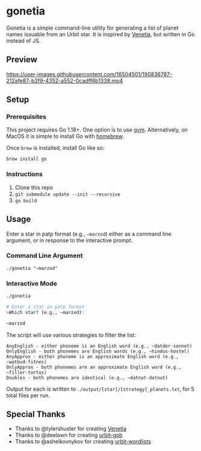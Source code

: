 # gonetia

Gonetia is a simple command-line utility for generating a list of planet names
issuable from an Urbit star. It is inspired by
[Venetia](https://github.com/tylershuster/venetia), but written in Go instead
of JS.

## Preview

https://user-images.githubusercontent.com/16504501/190836787-212afe87-b2f9-4352-a552-0cadff6b1338.mp4

## Setup

### Prerequisites

This project requires Go 1.18+. One option is to use [gvm](https://github.com/moovweb/gvm). Alternatively, on MacOS it is simple to install Go with [homebrew](https://brew.sh/).

Once `brew` is installed, install Go like so:
```
brew install go
```
### Instructions

1. Clone this repo
2. `git submodule update --init --recursive`
3. `go build`

## Usage

Enter a star in patp format (e.g., `~marzod`) either as a command line argument, or in response to the interactive prompt.

### Command Line Argument

```
./gonetia "~marzod"
```

### Interactive Mode

```sh
./gonetia

# Enter a star in patp format
>Which star? (e.g., ~marzod):

~marzod
```

The script will use various strategies to filter the list:
```
AnyEnglish - either phoneme is an English word (e.g., ~datder-sonnet)
OnlyEnglish - both phonemes are English words (e.g., ~hindus-hostel)
AnyApprox - either phoneme is an approximate English word (e.g., ~watbud-fitnes)
OnlyApprox - both phonemes are an approximate English word (e.g., ~filler-tortus)
Doubles - both phonemes are identical (e.g., ~datnut-datnut)
```

Output for each is written to `./output/[star]/[strategy]_planets.txt`, for 5 total files per run.

## Special Thanks

- Thanks to @tylershuster for creating [Venetia](https://github.com/tylershuster/venetia)
- Thanks to @deelawn for creating [urbit-gob](https://github.com/deelawn/urbit-gob)
- Thanks to @ashelkovnykov for creating [urbit-wordlists](https://github.com/ashelkovnykov/urbit-wordlists)
